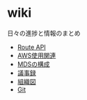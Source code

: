 # wiki

日々の進捗と情報のまとめ

- [Route API](docs/routeAPI.md)
- [AWS使用関連](docs/AWS.md)
- [MDSの構成](docs/MDS.md)
- [議事録](docs/mtg.md)
- [組織図]()
- [Git](docs/git.md)
